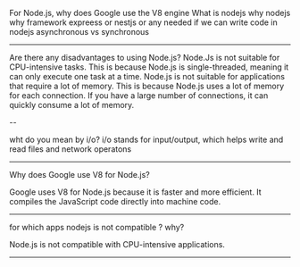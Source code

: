 
For Node.js, why does Google use the V8 engine
What is nodejs
why nodejs
why framework expreess or nestjs or any needed if we can write code in nodejs
asynchronous  vs synchronous 

---
Are there any disadvantages to using Node.js?
	Node.Js is not suitable for CPU-intensive tasks. This is because Node.js is single-threaded, meaning it can only execute one task at a time. Node.js is not suitable for applications that require a lot of memory. This is because Node.js uses a lot of memory for each connection. If you have a large number of connections, it can quickly consume a lot of memory.

--

wht do you mean by i/o?
i/o stands for input/output, which helps write and read files and network operatons

---
Why does Google use V8 for Node.js?

Google uses V8 for Node.js because it is faster and more efficient. It compiles the JavaScript code directly into machine code.

---

for which apps nodejs is not compatible ? why?

Node.js is not compatible with CPU-intensive applications.

---
